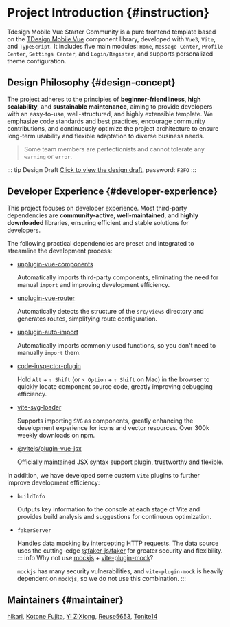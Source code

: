 # Project Introduction {#instruction}

Tdesign Mobile Vue Starter Community is a pure frontend template based on the [TDesign Mobile Vue](https://tdesign.tencent.com/mobile-vue/overview) component library, developed with `Vue3`, `Vite`, and `TypeScript`. It includes five main modules: `Home`, `Message Center`, `Profile Center`, `Settings Center`, and `Login/Register`, and supports personalized theme configuration.

## Design Philosophy {#design-concept}

The project adheres to the principles of **beginner-friendliness**, **high scalability**, and **sustainable maintenance**, aiming to provide developers with an easy-to-use, well-structured, and highly extensible template. We emphasize code standards and best practices, encourage community contributions, and continuously optimize the project architecture to ensure long-term usability and flexible adaptation to diverse business needs.
> Some team members are perfectionists and cannot tolerate any `warning` or `error`.

::: tip Design Draft
[Click to view the design draft](https://codesign.qq.com/s/567449555703953), password: `F2FO`
:::

## Developer Experience {#developer-experience}

This project focuses on developer experience. Most third-party dependencies are **community-active**, **well-maintained**, and **highly downloaded** libraries, ensuring efficient and stable solutions for developers.

The following practical dependencies are preset and integrated to streamline the development process:

- [unplugin-vue-components](https://github.com/unplugin/unplugin-vue-components)

  Automatically imports third-party components, eliminating the need for manual `import` and improving development efficiency.
- [unplugin-vue-router](https://github.com/posva/unplugin-vue-router)

  Automatically detects the structure of the `src/views` directory and generates routes, simplifying route configuration.
- [unplugin-auto-import](https://github.com/unplugin/unplugin-auto-import)

  Automatically imports commonly used functions, so you don't need to manually `import` them.
- [code-inspector-plugin](https://github.com/zh-lx/code-inspector)

  Hold `Alt` + `⇧ Shift` (or `⌥ Option` + `⇧ Shift` on Mac) in the browser to quickly locate component source code, greatly improving debugging efficiency.
- [vite-svg-loader](https://github.com/jpkleemans/vite-svg-loader)

  Supports importing `SVG` as components, greatly enhancing the development experience for icons and vector resources. Over 300k weekly downloads on npm.
- [@vitejs/plugin-vue-jsx](https://www.npmjs.com/package/@vitejs/plugin-vue-jsx)

  Officially maintained JSX syntax support plugin, trustworthy and flexible.

In addition, we have developed some custom `Vite` plugins to further improve development efficiency:

- `buildInfo`

  Outputs key information to the console at each stage of Vite and provides build analysis and suggestions for continuous optimization.
- `fakerServer`

  Handles data mocking by intercepting HTTP requests. The data source uses the cutting-edge [@faker-js/faker](https://github.com/faker-js/faker) for greater security and flexibility.
  ::: info Why not use [mockjs](https://github.com/nuysoft/Mock) + [vite-plugin-mock](https://github.com/vbenjs/vite-plugin-mock)?

  `mockjs` has many security vulnerabilities, and `vite-plugin-mock` is heavily dependent on `mockjs`, so we do not use this combination.
  :::

## Maintainers {#maintainer}

[hikari](https://github.com/liuyax0818), [Kotone Fujita](https://github.com/FunEnn), [Yi ZiXiong](https://github.com/neikun25), [Reuse5653](https://github.com/Reuse5653), [Tonite14](https://github.com/Tonite14)
